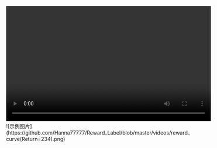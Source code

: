 <video width="560" height="315" controls>
    <source src="videos/Return=234.mp4" type="video/mp4">
</video>
![示例图片](https://github.com/Hanna77777/Reward_Label/blob/master/videos/reward_curve(Return=234).png)
